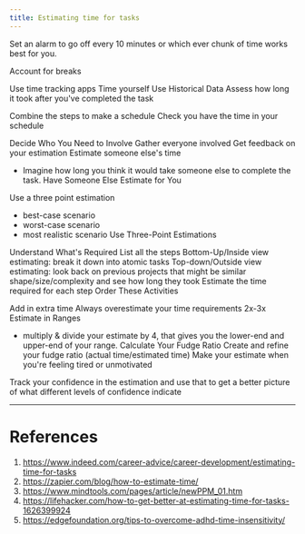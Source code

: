 ```yaml
---
title: Estimating time for tasks
---
```


Set an alarm to go off every 10 minutes or which ever chunk of time works best for you.

Account for breaks

Use time tracking apps
Time yourself
Use Historical Data
Assess how long it took after you've completed the task

Combine the steps to make a schedule
Check you have the time in your schedule

Decide Who You Need to Involve
Gather everyone involved
Get feedback on your estimation
Estimate someone else's time

- Imagine how long you think it would take someone else to complete the task.
  Have Someone Else Estimate for You

Use a three point estimation

- best-case scenario
- worst-case scenario
- most realistic scenario
  Use Three-Point Estimations

Understand What's Required
List all the steps
Bottom-Up/Inside view estimating: break it down into atomic tasks
Top-down/Outside view estimating: look back on previous projects that might be similar shape/size/complexity and see how long they took
Estimate the time required for each step
Order These Activities

Add in extra time
Always overestimate your time requirements 2x-3x
Estimate in Ranges

- multiply & divide your estimate by 4, that gives you the lower-end and upper-end of your range.
  Calculate Your Fudge Ratio
  Create and refine your fudge ratio (actual time/estimated time)
  Make your estimate when you're feeling tired or unmotivated

Track your confidence in the estimation and use that to get a better picture of what different levels of confidence indicate

---

# References

1. https://www.indeed.com/career-advice/career-development/estimating-time-for-tasks
2. https://zapier.com/blog/how-to-estimate-time/
3. https://www.mindtools.com/pages/article/newPPM_01.htm
4. https://lifehacker.com/how-to-get-better-at-estimating-time-for-tasks-1626399924
5. https://edgefoundation.org/tips-to-overcome-adhd-time-insensitivity/
